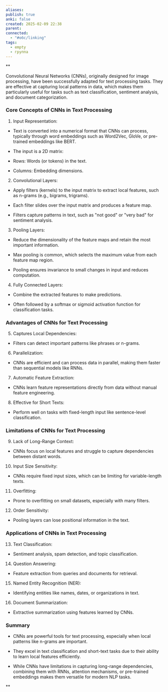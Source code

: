 ```yaml
---
aliases: 
publish: true
anki: false
created: 2025-02-09 22:38
parent: 
connected:
  - "#обс/linking"
tags:
  - empty
  - группа
---
```


**

Convolutional Neural Networks (CNNs), originally designed for image processing, have been successfully adapted for text processing tasks. They are effective at capturing local patterns in data, which makes them particularly useful for tasks such as text classification, sentiment analysis, and document categorization.

### Core Concepts of CNNs in Text Processing

1. Input Representation:
    

- Text is converted into a numerical format that CNNs can process, typically through word embeddings such as Word2Vec, GloVe, or pre-trained embeddings like BERT.
    
- The input is a 2D matrix:
    

- Rows: Words (or tokens) in the text.
    
- Columns: Embedding dimensions.
    

2. Convolutional Layers:
    

- Apply filters (kernels) to the input matrix to extract local features, such as n-grams (e.g., bigrams, trigrams).
    
- Each filter slides over the input matrix and produces a feature map.
    
- Filters capture patterns in text, such as "not good" or "very bad" for sentiment analysis.
    

3. Pooling Layers:
    

- Reduce the dimensionality of the feature maps and retain the most important information.
    
- Max pooling is common, which selects the maximum value from each feature map region.
    
- Pooling ensures invariance to small changes in input and reduces computation.
    

4. Fully Connected Layers:
    

- Combine the extracted features to make predictions.
    
- Often followed by a softmax or sigmoid activation function for classification tasks.
    

### Advantages of CNNs for Text Processing

5. Captures Local Dependencies:
    

- Filters can detect important patterns like phrases or n-grams.
    

6. Parallelization:
    

- CNNs are efficient and can process data in parallel, making them faster than sequential models like RNNs.
    

7. Automatic Feature Extraction:
    

- CNNs learn feature representations directly from data without manual feature engineering.
    

8. Effective for Short Texts:
    

- Perform well on tasks with fixed-length input like sentence-level classification.
    

### Limitations of CNNs for Text Processing

9. Lack of Long-Range Context:
    

- CNNs focus on local features and struggle to capture dependencies between distant words.
    

10. Input Size Sensitivity:
    

- CNNs require fixed input sizes, which can be limiting for variable-length texts.
    

11. Overfitting:
    

- Prone to overfitting on small datasets, especially with many filters.
    

12. Order Sensitivity:
    

- Pooling layers can lose positional information in the text.
    

### Applications of CNNs in Text Processing

13. Text Classification:
    

- Sentiment analysis, spam detection, and topic classification.
    

14. Question Answering:
    

- Feature extraction from queries and documents for retrieval.
    

15. Named Entity Recognition (NER):
    

- Identifying entities like names, dates, or organizations in text.
    

16. Document Summarization:
    

- Extractive summarization using features learned by CNNs.
    

### Summary

- CNNs are powerful tools for text processing, especially when local patterns like n-grams are important.
    
- They excel in text classification and short-text tasks due to their ability to learn local features efficiently.
    
- While CNNs have limitations in capturing long-range dependencies, combining them with RNNs, attention mechanisms, or pre-trained embeddings makes them versatile for modern NLP tasks.
    

**
